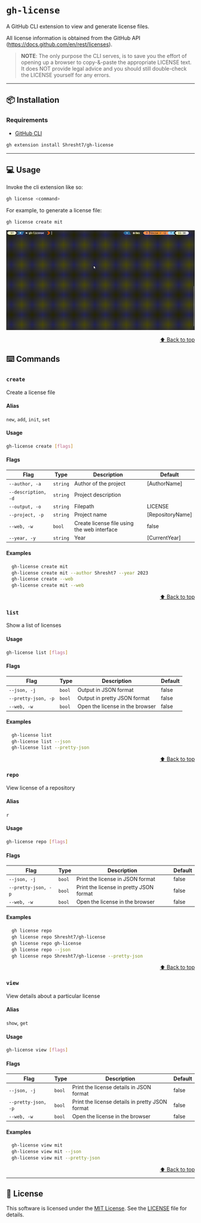 # `gh-license`

A GitHub CLI extension to view and generate license files.

All license information is obtained from the GitHub API (https://docs.github.com/en/rest/licenses).

> **NOTE**: The only purpose the CLI serves, is to save you the effort of opening up a browser to copy-&-paste the appropriate LICENSE text. It does NOT provide legal advice and you should still double-check the LICENSE yourself for any errors.

---

## 📦 Installation

### Requirements

- [GitHub CLI](https://cli.github.com/)

```sh
gh extension install Shresht7/gh-license
```

---

## 💻 Usage

Invoke the cli extension like so:

```sh
gh license <command>
```

For example, to generate a license file:

```sh
gh license create mit
```

![Usage Demonstration](docs/demo.gif)

<div align="right">

[⬆️ Back to top][top]

</div>

## ⌨️ Commands


### `create`

Create a license file

#### Alias

`new`, `add`, `init`, `set`

#### Usage

```sh
gh-license create [flags]
```

#### Flags

| Flag                | Type     | Description                                 | Default          |
| ------------------- | -------- | ------------------------------------------- | ---------------- |
| `--author, -a`      | `string` | Author of the project                       | [AuthorName]     |
| `--description, -d` | `string` | Project description                         |                  |
| `--output, -o`      | `string` | Filepath                                    | LICENSE          |
| `--project, -p`     | `string` | Project name                                | [RepositoryName] |
| `--web, -w`         | `bool`   | Create license file using the web interface | false            |
| `--year, -y`        | `string` | Year                                        | [CurrentYear]    |

#### Examples

```sh
  gh-license create mit
  gh-license create mit --author Shresht7 --year 2023
  gh-license create --web
  gh-license create mit --web
```

<div align="right">

[⬆️ Back to top][top]

</div>


### `list`

Show a list of licenses



#### Usage

```sh
gh-license list [flags]
```

#### Flags

| Flag                | Type   | Description                     | Default |
| ------------------- | ------ | ------------------------------- | ------- |
| `--json, -j`        | `bool` | Output in JSON format           | false   |
| `--pretty-json, -p` | `bool` | Output in pretty JSON format    | false   |
| `--web, -w`         | `bool` | Open the license in the browser | false   |

#### Examples

```sh
  gh-license list
  gh-license list --json
  gh-license list --pretty-json
```

<div align="right">

[⬆️ Back to top][top]

</div>


### `repo`

View license of a repository

#### Alias

`r`

#### Usage

```sh
gh-license repo [flags]
```

#### Flags

| Flag                | Type   | Description                             | Default |
| ------------------- | ------ | --------------------------------------- | ------- |
| `--json, -j`        | `bool` | Print the license in JSON format        | false   |
| `--pretty-json, -p` | `bool` | Print the license in pretty JSON format | false   |
| `--web, -w`         | `bool` | Open the license in the browser         | false   |

#### Examples

```sh
  gh license repo
  gh license repo Shresht7/gh-license
  gh license repo gh-license
  gh license repo --json
  gh license repo Shresht7/gh-license --pretty-json
```

<div align="right">

[⬆️ Back to top][top]

</div>


### `view`

View details about a particular license

#### Alias

`show`, `get`

#### Usage

```sh
gh-license view [flags]
```

#### Flags

| Flag                | Type   | Description                                     | Default |
| ------------------- | ------ | ----------------------------------------------- | ------- |
| `--json, -j`        | `bool` | Print the license details in JSON format        | false   |
| `--pretty-json, -p` | `bool` | Print the license details in pretty JSON format | false   |
| `--web, -w`         | `bool` | Open the license in the browser                 | false   |

#### Examples

```sh
  gh-license view mit
  gh-license view mit --json
  gh-license view mit --pretty-json
```

<div align="right">

[⬆️ Back to top][top]

</div>



---

## 📜 License

This software is licensed under the [MIT License](). See the [LICENSE](./LICENSE) file for details.





[top]: #gh-license
